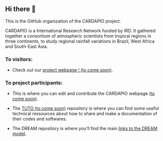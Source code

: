 ## Hi there 👋

This is the GitHub organization of the  CARDAPIO project.

CARDAPIO is a International Research Network funded by IRD. It gathered together a consortium of atmospheric scientists from tropical regions in three continents, to study regional rainfall variations in Brazil, West Africa and South-East Asia.

### To visitors:
* Check out our [project webpage ! (to come soon)]().

### To project participants:
* This is where you can edit and contribute the CARDAPIO webpage [(to come soon)]().

* The [TUTO (to come soon)](https://github.com/IRN-CARDAPIO/TUTOS) repository is where you can find some useful technical ressources about how to share and make a  documentation of their codes and softwares.

* The DREAM repository is where you'll find the main [links to the DREAM model](https://github.com/IRN-CARDAPIO/DREAM).





